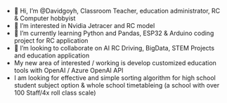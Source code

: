 - 👋 Hi, I’m @Davidgoyh, Classroom Teacher, education administrator, RC & Computer hobbyist 
- 👀 I’m interested in Nvidia Jetracer and RC model
- 🌱 I’m currently learning Python and Pandas, ESP32 & Arduino coding project for RC application
- 💞️ I’m looking to collaborate on AI RC Driving, BigData, STEM Projects and education application
- My new area of interested / working is develop customized education tools with OpenAI / Azure OpenAI API
- I am looking for effective and simple sorting algorithm for high school student subject option & whole school timetableing (a school with over 100 Staff/4x roll class scale)

<!---
Davidgoyh/Davidgoyh is a ✨ special ✨ repository because its `README.md` (this file) appears on your GitHub profile.
You can click the Preview link to take a look at your changes.
--->
